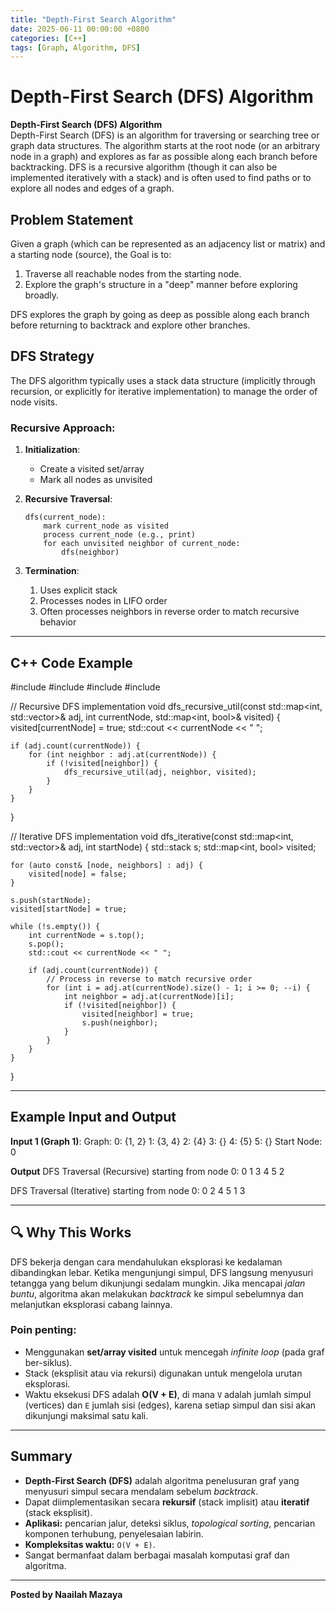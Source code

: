 ```yaml
---
title: "Depth-First Search Algorithm"
date: 2025-06-11 00:00:00 +0800
categories: [C++]
tags: [Graph, Algorithm, DFS]
---
```


# Depth-First Search (DFS) Algorithm

**Depth-First Search (DFS) Algorithm**  
Depth-First Search (DFS) is an algorithm for traversing or searching tree or graph data structures. The algorithm starts at the root node (or an arbitrary node in a graph) and explores as far as possible along each branch before backtracking. DFS is a recursive algorithm (though it can also be implemented iteratively with a stack) and is often used to find paths or to explore all nodes and edges of a graph.

## Problem Statement
Given a graph (which can be represented as an adjacency list or matrix) and a starting node (source), the Goal is to:

1. Traverse all reachable nodes from the starting node.
2. Explore the graph's structure in a "deep" manner before exploring broadly.

DFS explores the graph by going as deep as possible along each branch before returning to backtrack and explore other branches.

## DFS Strategy
The DFS algorithm typically uses a stack data structure (implicitly through recursion, or explicitly for iterative implementation) to manage the order of node visits.

### Recursive Approach:
1. **Initialization**:
   - Create a visited set/array
   - Mark all nodes as unvisited

2. **Recursive Traversal**:
   ```pseudo
   dfs(current_node):
       mark current_node as visited
       process current_node (e.g., print)
       for each unvisited neighbor of current_node:
           dfs(neighbor)

3. **Termination**:
    1. Uses explicit stack
    2. Processes nodes in LIFO order
    3. Often processes neighbors in reverse order to match recursive behavior

---
## C++ Code Example
#include <iostream>
#include <vector>
#include <map>
#include <stack>

// Recursive DFS implementation
void dfs_recursive_util(const std::map<int, std::vector<int>>& adj, 
                       int currentNode, 
                       std::map<int, bool>& visited) {
    visited[currentNode] = true;
    std::cout << currentNode << " ";
    
    if (adj.count(currentNode)) {
        for (int neighbor : adj.at(currentNode)) {
            if (!visited[neighbor]) {
                dfs_recursive_util(adj, neighbor, visited);
            }
        }
    }
}

// Iterative DFS implementation
void dfs_iterative(const std::map<int, std::vector<int>>& adj, int startNode) {
    std::stack<int> s;
    std::map<int, bool> visited;

    for (auto const& [node, neighbors] : adj) {
        visited[node] = false;
    }

    s.push(startNode);
    visited[startNode] = true;

    while (!s.empty()) {
        int currentNode = s.top();
        s.pop();
        std::cout << currentNode << " ";

        if (adj.count(currentNode)) {
            // Process in reverse to match recursive order
            for (int i = adj.at(currentNode).size() - 1; i >= 0; --i) {
                int neighbor = adj.at(currentNode)[i];
                if (!visited[neighbor]) {
                    visited[neighbor] = true;
                    s.push(neighbor);
                }
            }
        }
    }
}

---

## Example Input and Output

**Input 1 (Graph 1)**:
Graph:
0: {1, 2}
1: {3, 4}
2: {4}
3: {}
4: {5}
5: {}
Start Node: 0

**Output**
DFS Traversal (Recursive) starting from node 0:
0 1 3 4 5 2 

DFS Traversal (Iterative) starting from node 0:
0 2 4 5 1 3 


----
## 🔍 Why This Works

DFS bekerja dengan cara mendahulukan eksplorasi ke kedalaman dibandingkan lebar. Ketika mengunjungi simpul, DFS langsung menyusuri tetangga yang belum dikunjungi sedalam mungkin. Jika mencapai *jalan buntu*, algoritma akan melakukan *backtrack* ke simpul sebelumnya dan melanjutkan eksplorasi cabang lainnya.

### Poin penting:
- Menggunakan **set/array visited** untuk mencegah *infinite loop* (pada graf ber-siklus).
- Stack (eksplisit atau via rekursi) digunakan untuk mengelola urutan eksplorasi.
- Waktu eksekusi DFS adalah **O(V + E)**, di mana `V` adalah jumlah simpul (vertices) dan `E` jumlah sisi (edges), karena setiap simpul dan sisi akan dikunjungi maksimal satu kali.

---

## Summary

- **Depth-First Search (DFS)** adalah algoritma penelusuran graf yang menyusuri simpul secara mendalam sebelum *backtrack*.
- Dapat diimplementasikan secara **rekursif** (stack implisit) atau **iteratif** (stack eksplisit).
- **Aplikasi:** pencarian jalur, deteksi siklus, *topological sorting*, pencarian komponen terhubung, penyelesaian labirin.
- **Kompleksitas waktu:** `O(V + E)`.
- Sangat bermanfaat dalam berbagai masalah komputasi graf dan algoritma.

---

**Posted by Naailah Mazaya**
